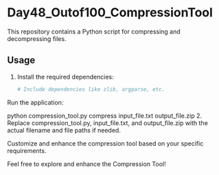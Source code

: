 
# Day48_Outof100_CompressionTool

This repository contains a Python script for compressing and decompressing files.

## Usage

1. Install the required dependencies:
   ```bash
   # Include dependencies like zlib, argparse, etc.
Run the application:


python compression_tool.py compress input_file.txt output_file.zip
2. Replace compression_tool.py, input_file.txt, and output_file.zip with the actual filename and file paths if needed.

Customize and enhance the compression tool based on your specific requirements.

Feel free to explore and enhance the Compression Tool!
